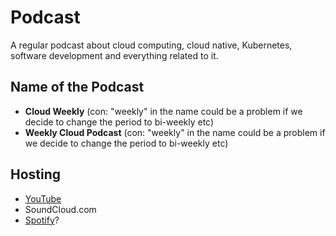# Podcast

A regular podcast about cloud computing, cloud native, Kubernetes, software development and everything related to it.

## Name of the Podcast

- **Cloud Weekly** (con: "weekly" in the name could be a problem if we decide to change the period to bi-weekly etc)
- **Weekly Cloud Podcast** (con: "weekly" in the name could be a problem if we decide to change the period to bi-weekly etc)

## Hosting

- [YouTube](https://www.youtube.com/channel/UCddlOUvqF4UcM9S2uRzqROw?sub_confirmation=1)
- SoundCloud.com
- [Spotify](https://podcasters.spotify.com/)?
